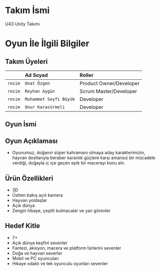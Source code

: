 # **Takım İsmi**

U43 Unity Takımı 

# Oyun İle İlgili Bilgiler

## Takım Üyeleri

|  | Ad Soyad   | Roller               |
| :-------- | :------- | :------------------------- |
| `resim` | `Onat Özgen` | Product Owner/Developer |
| `resim` | `Reyhan Aygün` | Scrum Master/Developer |
| `resim` | `Muhammet Seyfi Büyük` | Developer |
| `resim` | `Onur Karasürmeli` | Developer |


## Oyun İsmi



## Oyun Açıklaması

- Oyunumuz, doğanın süper kahramanı olmaya aday karakterimizin, hayvan dostlarıyla beraber karanlık güçlere karşı amansız bir mücadele verdiği, doğayla iç içe geçen epik bir macerayı konu alır. 

## Ürün Özellikleri

- 3D
- Üstten bakış açılı kamera
- Hayvan yoldaşlar
- Açık dünya
- Zengin hikaye, çeşitli bulmacalar ve yan görevler

## Hedef Kitle

- 7+
- Açık dünya keşfini sevenler
- Fantezi, aksiyon, macera ve platform türlerini sevenler
- Doğa ve hayvan severler
- Mobil ve PC oyuncuları
- Hikaye odaklı ve tek oyunculu oyunları sevenler
  
